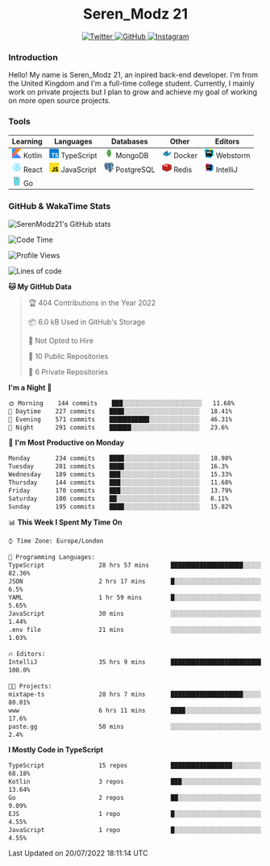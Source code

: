 <div align="center">
  <h1>Seren_Modz 21</h1>
  <a href="https://twitter.com/SerenModz21">
    <img alt="Twitter" src="https://img.shields.io/badge/twitter%20-%231DA1F2.svg?&style=for-the-badge&logo=Twitter&logoColor=white">
  </a>
  <a href="https://github.com/SerenModz21">
    <img alt="GitHub" src="https://img.shields.io/badge/github%20-%23121011.svg?&style=for-the-badge&logo=github&logoColor=white">
  </a>
  <a href="https://www.instagram.com/serenmodz21">
    <img alt="Instagram" src="https://img.shields.io/badge/instagram%20-%23E4405F.svg?&style=for-the-badge&logo=Instagram&logoColor=white">
  </a>
</div>

### Introduction

Hello! My name is Seren_Modz 21, an inpired back-end developer. I'm from the United Kingdom and I'm a full-time college student. Currently, I mainly work on private projects but I plan to grow and achieve my goal of working on more open source projects. 

### Tools

 **Learning**                                        | **Languages**                                               | **Databases**                                               | **Other**                                           | **Editors**                                                  
-----------------------------------------------------|-------------------------------------------------------------|-------------------------------------------------------------|-----------------------------------------------------|--------------------------------------------------------------
 <img width="19px" src="./assets/kotlin.svg"> Kotlin | <img width="19px" src="./assets/typescript.svg"> TypeScript | <img width="19px" src="./assets/mongodb.svg"> MongoDB       | <img width="19px" src="./assets/docker.svg"> Docker | <img width="19px" src="./assets/webstorm.svg"> Webstorm      
 <img width="19px" src="./assets/react.svg"> React   | <img width="19px" src="./assets/javascript.svg"> JavaScript | <img width="19px" src="./assets/postgresql.svg"> PostgreSQL | <img width="19px" src="./assets/redis.svg"> Redis   | <img width="19px" src="./assets/intellij-idea.svg"> IntelliJ
 <img width="19px" src="./assets/go.svg"> Go         |                                                             |                                                             |                                                     |                                                                                                               

### GitHub & WakaTime Stats

![SerenModz21's GitHub stats](https://github-readme-stats.vercel.app/api?username=SerenModz21&show_icons=true&theme=dark)

<!--START_SECTION:waka-->
![Code Time](http://img.shields.io/badge/Code%20Time-1%2C478%20hrs%2029%20mins-blue)

![Profile Views](http://img.shields.io/badge/Profile%20Views-2-blue)

![Lines of code](https://img.shields.io/badge/From%20Hello%20World%20I%27ve%20Written-16%20Thousand%20lines%20of%20code-blue)

**🐱 My GitHub Data** 

> 🏆 404 Contributions in the Year 2022
 > 
> 📦 6.0 kB Used in GitHub's Storage 
 > 
> 🚫 Not Opted to Hire
 > 
> 📜 10 Public Repositories 
 > 
> 🔑 6 Private Repositories  
 > 
**I'm a Night 🦉** 

```text
🌞 Morning    144 commits    ███░░░░░░░░░░░░░░░░░░░░░░   11.68% 
🌆 Daytime    227 commits    ████░░░░░░░░░░░░░░░░░░░░░   18.41% 
🌃 Evening    571 commits    ███████████░░░░░░░░░░░░░░   46.31% 
🌙 Night      291 commits    ██████░░░░░░░░░░░░░░░░░░░   23.6%

```
📅 **I'm Most Productive on Monday** 

```text
Monday       234 commits    ████░░░░░░░░░░░░░░░░░░░░░   18.98% 
Tuesday      201 commits    ████░░░░░░░░░░░░░░░░░░░░░   16.3% 
Wednesday    189 commits    ███░░░░░░░░░░░░░░░░░░░░░░   15.33% 
Thursday     144 commits    ███░░░░░░░░░░░░░░░░░░░░░░   11.68% 
Friday       170 commits    ███░░░░░░░░░░░░░░░░░░░░░░   13.79% 
Saturday     100 commits    ██░░░░░░░░░░░░░░░░░░░░░░░   8.11% 
Sunday       195 commits    ████░░░░░░░░░░░░░░░░░░░░░   15.82%

```


📊 **This Week I Spent My Time On** 

```text
⌚︎ Time Zone: Europe/London

💬 Programming Languages: 
TypeScript               28 hrs 57 mins      ████████████████████░░░░░   82.36% 
JSON                     2 hrs 17 mins       █░░░░░░░░░░░░░░░░░░░░░░░░   6.5% 
YAML                     1 hr 59 mins        █░░░░░░░░░░░░░░░░░░░░░░░░   5.65% 
JavaScript               30 mins             ░░░░░░░░░░░░░░░░░░░░░░░░░   1.44% 
.env file                21 mins             ░░░░░░░░░░░░░░░░░░░░░░░░░   1.03%

🔥 Editors: 
IntelliJ                 35 hrs 9 mins       █████████████████████████   100.0%

🐱‍💻 Projects: 
mixtape-ts               28 hrs 7 mins       ████████████████████░░░░░   80.01% 
www                      6 hrs 11 mins       ████░░░░░░░░░░░░░░░░░░░░░   17.6% 
paste.gg                 50 mins             ░░░░░░░░░░░░░░░░░░░░░░░░░   2.4%

```

**I Mostly Code in TypeScript** 

```text
TypeScript               15 repos            █████████████████░░░░░░░░   68.18% 
Kotlin                   3 repos             ███░░░░░░░░░░░░░░░░░░░░░░   13.64% 
Go                       2 repos             ██░░░░░░░░░░░░░░░░░░░░░░░   9.09% 
EJS                      1 repo              █░░░░░░░░░░░░░░░░░░░░░░░░   4.55% 
JavaScript               1 repo              █░░░░░░░░░░░░░░░░░░░░░░░░   4.55%

```



 Last Updated on 20/07/2022 18:11:14 UTC
<!--END_SECTION:waka-->
